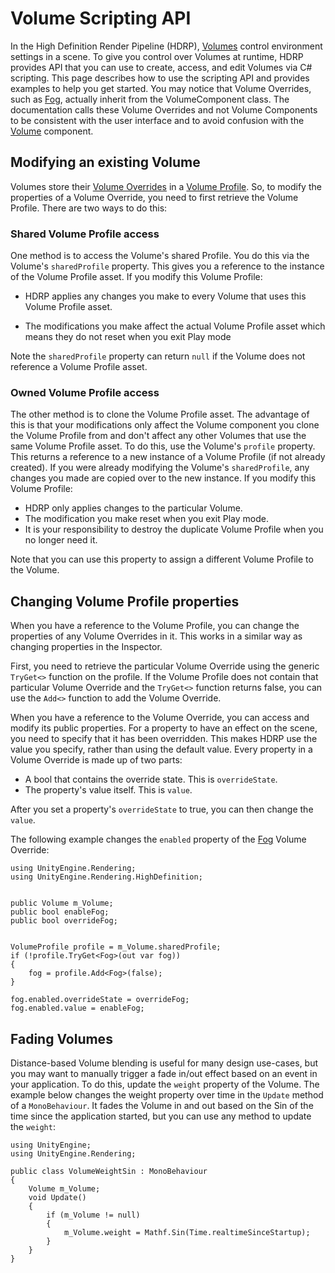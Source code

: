 # Volume Scripting API

In the High Definition Render Pipeline (HDRP), [Volumes](Volumes.md) control environment settings in a scene. To give you control over Volumes at runtime, HDRP provides API that you can use to create, access, and edit Volumes via C# scripting. This page describes how to use the scripting API and provides examples to help you get started. You may notice that Volume Overrides, such as [Fog](Override-Fog.md), actually inherit from the VolumeComponent class. The documentation calls these Volume Overrides and not Volume Components to be consistent with the user interface and to avoid confusion with the [Volume](Volumes.md) component.

## Modifying an existing Volume

Volumes store their [Volume Overrides](Volume-Components.md) in a [Volume Profile](Volume-Profile.md). So, to modify the properties of a Volume Override,  you need to first retrieve the Volume Profile. There are two ways to do this:

### Shared Volume Profile access

One method is to access the Volume's shared Profile. You do this via the Volume's `sharedProfile` property. This gives you a reference to the instance of the Volume Profile asset. If you modify this Volume Profile:

- HDRP applies any changes you make to every Volume that uses this Volume Profile asset.

- The modifications you make affect the actual Volume Profile asset which means they do not reset when you exit Play mode

Note the `sharedProfile` property can return `null` if the Volume does not reference a Volume Profile asset.

### Owned Volume Profile access

The other method is to clone the Volume Profile asset. The advantage of this is that your modifications only affect the Volume component you clone the Volume Profile from and don't affect any other Volumes that use the same Volume Profile asset. To do this, use the Volume's `profile` property. This returns a reference to a new instance of a Volume Profile (if not already created). If you were already modifying the Volume's `sharedProfile`, any changes you made are copied over to the new instance. If you modify this Volume Profile:

- HDRP only applies changes to the particular Volume.
- The modification you make reset when you exit Play mode.
- It is your responsibility to destroy the duplicate Volume Profile when you no longer need it.

Note that you can use this property to assign a different Volume Profile to the Volume.

## Changing Volume Profile properties

When you have a reference to the Volume Profile, you can change the properties of any Volume Overrides in it. This works in a similar way as changing properties in the Inspector. 

First, you need to retrieve the particular Volume Override using the generic `TryGet<>` function on the profile. If the Volume Profile does not contain that particular Volume Override and the `TryGet<>` function returns false, you can use the `Add<>` function to add the Volume Override.

When you have a reference to the Volume Override, you can access and modify its public properties. For a property to have an effect on the scene, you need to specify that it has been overridden. This makes HDRP use the value you specify, rather than using the default value. Every property in a Volume Override is made up of two parts:

- A bool that contains the override state. This is `overrideState`.
- The property's value itself. This is `value`.

After you set a property's `overrideState` to true, you can then change the `value`.

The following example changes the `enabled` property of the [Fog](Override-Fog.md) Volume Override:

```
using UnityEngine.Rendering;
using UnityEngine.Rendering.HighDefinition;


public Volume m_Volume;
public bool enableFog;
public bool overrideFog;


VolumeProfile profile = m_Volume.sharedProfile;
if (!profile.TryGet<Fog>(out var fog))
{
	fog = profile.Add<Fog>(false);
}

fog.enabled.overrideState = overrideFog;
fog.enabled.value = enableFog;
```



## Fading Volumes

Distance-based Volume blending is useful for many design use-cases, but you may want to manually trigger a fade in/out effect based on an event in your application. To do this, update the `weight` property of the Volume. The example below changes the weight property over time in the `Update` method of a `MonoBehaviour`. It fades the Volume in and out based on the Sin of the time since the application started, but you can use any method to update the `weight`:

```
using UnityEngine;
using UnityEngine.Rendering;

public class VolumeWeightSin : MonoBehaviour
{
	Volume m_Volume;
	void Update()
	{
   		if (m_Volume != null)
   		{
			m_Volume.weight = Mathf.Sin(Time.realtimeSinceStartup);
		}
	}
}
```